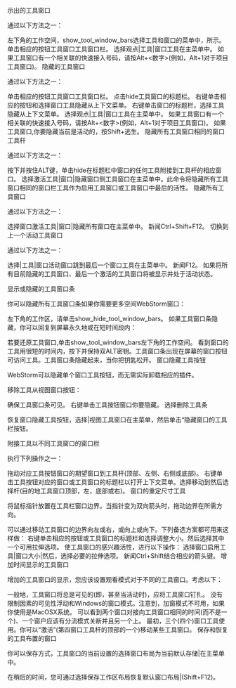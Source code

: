 示出的工具窗口

通过以下方法之一：

左下角的工作空间，show_tool_window_bars选择工具和窗口的菜单中，所示。
单击相应的按钮工具窗口工具窗口栏。
选择观点|工具|窗口工具<Windows>在主菜单中。
如果工具窗口有一个相关联的快速接入号码，请按Alt+<数字>(例如，Alt+1对于项目工具窗口)。
隐藏的工具窗口

通过以下方法之一：

单击相应的按钮工具窗口工具窗口栏。
点击hide工具窗口的标题栏。
右键单击相应的按钮和选择窗口工具隐藏从上下文菜单。
右键单击窗口的标题栏，选择工具隐藏从上下文菜单。
选择观点|工具|窗口工具<Windows>在主菜单中。
如果工具窗口有一个相关联的快速接入号码，请按Alt+<数字>(例如，Alt+1对于项目工具窗口)。
如果工具窗口,你要隐藏当前是活动的，按Shift+逃生。
隐藏所有工具窗口相同的窗口工具杆

通过以下方法之一：

按下并按住ALT键，单击hide在标题栏中窗口的任何工具附接到工具杆的相应窗口。
选择激活工具|窗口|隐藏窗口侧工具窗口在主菜单中。此命令将隐藏所有工具窗口相同的窗口栏工具作为启用工具窗口或工具窗口中最后的活性。
隐藏所有工具窗口

通过以下方法之一：

选择窗口激活工具|窗口|隐藏所有窗口在主菜单中。
新闻Ctrl+Shift+F12。
切换到上一个活动工具窗口

通过以下方法之一：

选择|工具|窗口活动窗口跳到最后一个窗口工具在主菜单中。
新闻F12。
如果将所有目前隐藏的工具窗口、最后一个激活的工具窗口将被显示并处于活动状态。

显示或隐藏的工具窗口条

你可以隐藏所有工具窗口条如果你需要更多空间WebStorm窗口：

左下角的工作区，请单击show_hide_tool_window_bars。
如果工具窗口条隐藏，你可以回复到屏幕永久地或在短时间段内：

若要还原工具窗口,单击show_tool_window_bars左下角的工作空间。
看到窗口的工具用很短的时间内，按下并保持双ALT密钥。工具窗口条出现在屏幕的窗口按钮可访问工具。工具窗口条隐藏起来，当你把钥匙松开。
窗口隐藏工具按钮

WebStorm可以隐藏单个窗口工具按钮，而无需实际卸载相应的插件。

移除工具从视图窗口按钮：

确保工具窗口条可见。
右键单击工具按钮窗口你要隐藏。
选择删除工具条

恢复窗口隐藏工具按钮，选择|视图工具窗口在主菜单，然后单击“隐藏窗口的工具栏按钮。

附接工具以不同工具窗口的窗口栏

执行下列操作之一：

拖动对应工具按钮窗口的期望窗口到工具杆(顶部、左侧、右侧或底部)。
右键单击工具按钮对应的窗口或工具窗口的标题栏以打开上下文菜单。选择移动到然后选择杆(目的地工具窗口顶部，左，底部或右)。
窗口的重定尺寸工具

将鼠标指针放置在工具栏窗口边界。当指针变为双向箭头时，拖动边界在所需方向。

可以通过移动工具窗口的边界向左或右，或向上或向下。下列备选方案都可用来这样做：
右键单击相应的按钮或工具窗口的标题栏和选择调整大小。然后选择其中一个可用拉伸选项。
使工具窗口的感兴趣活性，进行以下操作：
选择窗口启用工具|窗口大小|然后，选择必要的拉伸选项。
新闻Ctrl+Shift结合相应的箭头键。
增加时间显示的工具窗口

增加的工具窗口的显示，您应该设置观看模式对于不同的工具窗口。考虑以下：

一般地，工具窗口将总是可见的(即，甚至当活动时)，应将工具窗口钉扎。
没有限制因素的可见性浮动和Windows的窗口模式。注意到，加窗模式不可用，如果你使用是MacOSX系统。
可以看到两个窗口对接向工具窗口相同的时间(而不是一个)、一个窗户应该有分流模式关断并且另一个上。
最初，三个(四个)窗口工具使用。你可以“激活”(第四窗口工具杆的顶部的一个)移动某些工具窗口。
保存和恢复的工具布置的窗口

你可以保存方式，工具窗口的当前设置的选择窗口布局为当前默认存储|在主菜单中。

在稍后的时间，您可通过选择保存工作区布局恢复默认窗口布局|(Shift+F12)。
